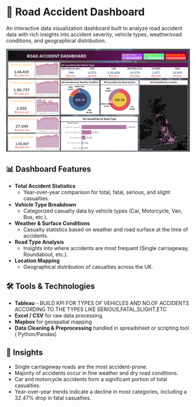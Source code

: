 # 🚗 Road Accident Dashboard

An interactive data visualization dashboard built to analyze road accident data with rich insights into accident severity, vehicle types, weather/road conditions, and geographical distribution.

![Dashboard Screenshot](road.png)

## 📊 Dashboard Features

- **Total Accident Statistics**
  - Year-over-year comparison for total, fatal, serious, and slight casualties.
- **Vehicle Type Breakdown**
  - Categorized casualty data by vehicle types (Car, Motorcycle, Van, Bus, etc.).
- **Weather & Surface Conditions**
  - Casualty statistics based on weather and road surface at the time of accidents.
- **Road Type Analysis**
  - Insights into where accidents are most frequent (Single carriageway, Roundabout, etc.).
- **Location Mapping**
  - Geographical distribution of casualties across the UK.

## 🛠️ Tools & Technologies

- **Tableau** - BUILD KPI FOR TYPES OF VEHICLES AND NO.OF ACCIDENTS ACCORDING TO THE TYPES LIKE SERIOUS,FATAL,SLIGHT,ETC 
- **Excel / CSV** for raw data processing
- **Mapbox** for geospatial mapping
- **Data Cleaning & Preprocessing** handled in spreadsheet or scripting tool ( Python/Pandas)

## 📌 Insights

- Single carriageway roads are the most accident-prone.
- Majority of accidents occur in fine weather and dry road conditions.
- Car and motorcycle accidents form a significant portion of total casualties.
- Year-over-year trends indicate a decline in most categories, including a 32.47% drop in fatal casualties.

